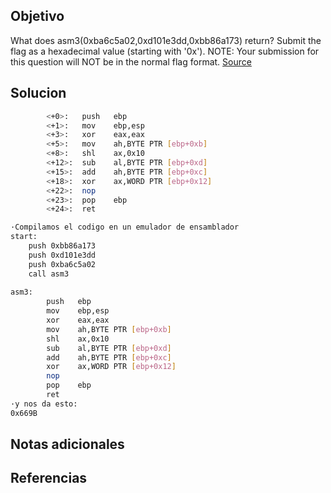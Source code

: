 ## Objetivo
What does asm3(0xba6c5a02,0xd101e3dd,0xbb86a173) return? Submit the flag as a hexadecimal value (starting with '0x'). NOTE: Your submission for this question will NOT be in the normal flag format. [Source](https://jupiter.challenges.picoctf.org/static/cb753ae52bca4aa303deca5fbfb01bfb/test.S)
## Solucion
```bash
		<+0>:   push   ebp
        <+1>:   mov    ebp,esp
        <+3>:   xor    eax,eax
        <+5>:   mov    ah,BYTE PTR [ebp+0xb]
        <+8>:   shl    ax,0x10
        <+12>:  sub    al,BYTE PTR [ebp+0xd]
        <+15>:  add    ah,BYTE PTR [ebp+0xc]
        <+18>:  xor    ax,WORD PTR [ebp+0x12]
        <+22>:  nop
        <+23>:  pop    ebp
        <+24>:  ret 

·Compilamos el codigo en un emulador de ensamblador 
start: 
	push 0xbb86a173
	push 0xd101e3dd
	push 0xba6c5a02
	call asm3
	
asm3:
        push   ebp
        mov    ebp,esp
        xor    eax,eax
        mov    ah,BYTE PTR [ebp+0xb]
        shl    ax,0x10
        sub    al,BYTE PTR [ebp+0xd]
        add    ah,BYTE PTR [ebp+0xc]
        xor    ax,WORD PTR [ebp+0x12]
        nop
        pop    ebp
        ret
·y nos da esto:
0x669B

```

## Notas adicionales

## Referencias